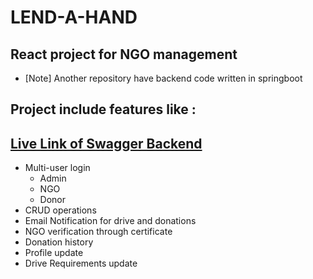 # LEND-A-HAND

## React project for NGO management

- [Note] Another repository have backend code written in springboot

## Project include features like :

## [Live Link of Swagger Backend](http://ec2-3-109-133-141.ap-south-1.compute.amazonaws.com:8080/swagger-ui.html)

- Multi-user login
  - Admin
  - NGO
  - Donor
- CRUD operations
- Email Notification for drive and donations
- NGO verification through certificate
- Donation history
- Profile update
- Drive Requirements update
